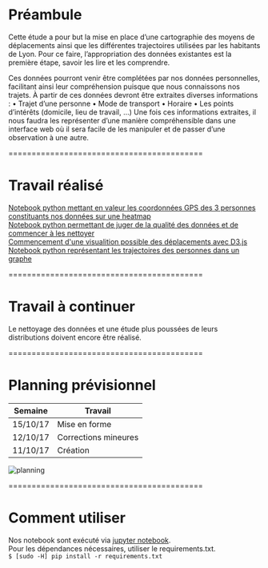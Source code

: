# Préambule

Cette étude a pour but la mise en place d’une cartographie des moyens de déplacements ainsi que les différentes trajectoires utilisées par les habitants de Lyon. 
Pour ce faire, l’appropriation des données existantes est la première étape, savoir les lire et les comprendre.

Ces données pourront venir être complétées par nos données personnelles, facilitant ainsi leur compréhension puisque que nous connaissons nos trajets.
À partir de ces données devront être extraites diverses informations :
•	Trajet d’une personne
•	Mode de transport
•	Horaire
•	Les points d’intérêts (domicile, lieu de travail, …)
Une fois ces informations extraites, il nous faudra les représenter d’une manière compréhensible dans une interface web où il sera facile de les manipuler et de passer d’une observation à une autre.

==========================================

# Travail réalisé

[Notebook python mettant en valeur les coordonnées GPS des 3 personnes constituants nos données sur une heatmap](http://nbviewer.jupyter.org/github/AmigoCap/CampusFlow/blob/master/01-Etude_preliminaire.ipynb)  
[Notebook python permettant de juger de la qualité des données et de commencer à les nettoyer](http://nbviewer.jupyter.org/github/AmigoCap/CampusFlow/blob/master/02-Donn%C3%A9es_Test.ipynb)  
[Commencement d'une visualition possible des déplacements avec D3.js](https://bl.ocks.org/LucLafond/raw/a3e8b9c7bff410ee8cad977009cb64c0/fd4b009ea4764f23670ef742dee94e431f290131/)  
[Notebook python représentant les trajectoires des personnes dans un graphe](http://nbviewer.jupyter.org/github/AmigoCap/CampusFlow/blob/master/03_Affichage_dynamique_de_trajectoire.ipynb)  

==========================================

# Travail à continuer

Le nettoyage des données et une étude plus poussées de leurs distributions doivent encore être réalisé.

==========================================

# Planning prévisionnel

| **Semaine** | **Travail** |
| ----------- | ----------- |
| 15/10/17           | Mise en forme        |
| 12/10/17      | Corrections mineures |
| 11/10/17          | Création             |

![planning](https://image.noelshack.com/fichiers/2018/10/2/1520303009-planning.png)



==========================================

# Comment utiliser

Nos notebook sont exécuté via [jupyter notebook](http://jupyter.org/).  
Pour les dépendances nécessaires, utiliser le requirements.txt.  
```$ [sudo -H] pip install -r requirements.txt```
